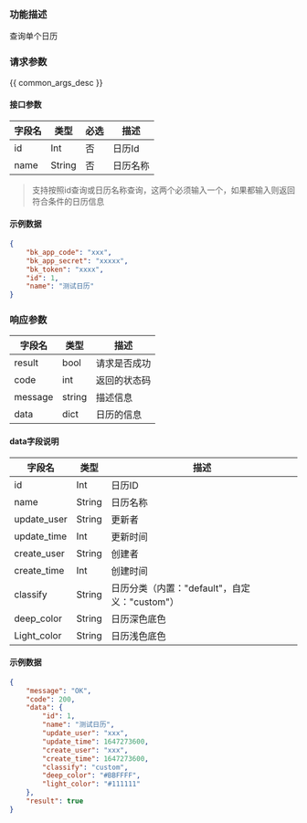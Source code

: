 ### 功能描述

查询单个日历

### 请求参数

{{ common_args_desc }}

#### 接口参数

| 字段名 | 类型   | 必选 | 描述     |
| ------ | ------ | ---- | -------- |
| id     | Int    | 否   | 日历Id   |
| name   | String | 否   | 日历名称 |

> 支持按照id查询或日历名称查询，这两个必须输入一个，如果都输入则返回符合条件的日历信息

#### 示例数据

```json
{
    "bk_app_code": "xxx",
    "bk_app_secret": "xxxxx",
    "bk_token": "xxxx",
    "id": 1,
    "name": "测试日历"
}
```

### 响应参数

| 字段名  | 类型   | 描述         |
| ------- | ------ | ------------ |
| result  | bool   | 请求是否成功 |
| code    | int    | 返回的状态码 |
| message | string | 描述信息     |
| data    | dict   | 日历的信息   |

#### data字段说明

| 字段名      | 类型   | 描述                                          |
| ----------- | ------ | --------------------------------------------- |
| id          | Int    | 日历ID                                        |
| name        | String | 日历名称                                      |
| update_user | String | 更新者                                        |
| update_time | Int    | 更新时间                                      |
| create_user | String | 创建者                                        |
| create_time | Int    | 创建时间                                      |
| classify    | String | 日历分类（内置："default"，自定义："custom"） |
| deep_color  | String | 日历深色底色                                  |
| Light_color | String | 日历浅色底色                                  |

#### 示例数据

```json
{
    "message": "OK",
    "code": 200,
    "data": {
        "id": 1,
        "name": "测试日历",
        "update_user": "xxx",
        "update_time": 1647273600,
        "create_user": "xxx",
        "create_time": 1647273600,
        "classify": "custom",
        "deep_color": "#BBFFFF",
        "light_color": "#111111"
    },
    "result": true
}
```